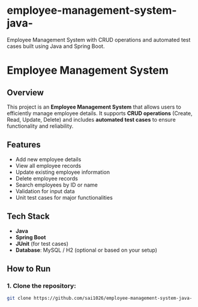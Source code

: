 # employee-management-system-java-
Employee Management System with CRUD operations and automated test cases built using Java and Spring Boot.
# Employee Management System

## Overview
This project is an **Employee Management System** that allows users to efficiently manage employee details. It supports **CRUD operations** (Create, Read, Update, Delete) and includes **automated test cases** to ensure functionality and reliability.

## Features
- Add new employee details  
- View all employee records  
- Update existing employee information  
- Delete employee records  
- Search employees by ID or name  
- Validation for input data  
- Unit test cases for major functionalities

## Tech Stack
- **Java**
- **Spring Boot**
- **JUnit** (for test cases)
- **Database**: MySQL / H2 (optional or based on your setup)

## How to Run

### 1. Clone the repository:
```bash
git clone https://github.com/sai1026/employee-management-system-java-
